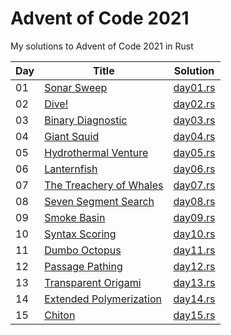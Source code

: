 # Advent of Code 2021

My solutions to Advent of Code 2021 in Rust

| Day | Title | Solution |
|-----|-------|----------|
| 01 | [Sonar Sweep](https://adventofcode.com/2021/day/1)               | [day01.rs](src/solutions/day01.rs) |
| 02 | [Dive!](https://adventofcode.com/2021/day/2)                     | [day02.rs](src/solutions/day02.rs) |
| 03 | [Binary Diagnostic](https://adventofcode.com/2021/day/3)         | [day03.rs](src/solutions/day03.rs) |
| 04 | [Giant Squid](https://adventofcode.com/2021/day/4)               | [day04.rs](src/solutions/day04.rs) |
| 05 | [Hydrothermal Venture](https://adventofcode.com/2021/day/5)      | [day05.rs](src/solutions/day05.rs) |
| 06 | [Lanternfish](https://adventofcode.com/2021/day/6)               | [day06.rs](src/solutions/day06.rs) |
| 07 | [The Treachery of Whales](https://adventofcode.com/2021/day/7)   | [day07.rs](src/solutions/day07.rs) |
| 08 | [Seven Segment Search](https://adventofcode.com/2021/day/8)      | [day08.rs](src/solutions/day08.rs) |
| 09 | [Smoke Basin](https://adventofcode.com/2021/day/9)               | [day09.rs](src/solutions/day09.rs) |
| 10 | [Syntax Scoring](https://adventofcode.com/2021/day/10)           | [day10.rs](src/solutions/day10.rs) |
| 11 | [Dumbo Octopus](https://adventofcode.com/2021/day/11)            | [day11.rs](src/solutions/day11.rs) |
| 12 | [Passage Pathing](https://adventofcode.com/2021/day/12)          | [day12.rs](src/solutions/day12.rs) |
| 13 | [Transparent Origami](https://adventofcode.com/2021/day/13)      | [day13.rs](src/solutions/day13.rs) |
| 14 | [Extended Polymerization](https://adventofcode.com/2021/day/14)  | [day14.rs](src/solutions/day14.rs) |
| 15 | [Chiton](https://adventofcode.com/2021/day/15)                   | [day15.rs](src/solutions/day15.rs) |